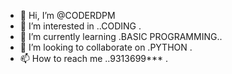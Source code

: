 - 👋 Hi, I’m @CODERDPM
- 👀 I’m interested in ..CODING .
- 🌱 I’m currently learning .BASIC PROGRAMMING..
- 💞️ I’m looking to collaborate on .PYTHON .
- 📫 How to reach me ..9313699***   .

<!---
CODERDPM/CODERDPM is a ✨ special ✨ repository because its `README.md` (this file) appears on your GitHub profile.
You can click the Preview link to take a look at your changes.
--->
